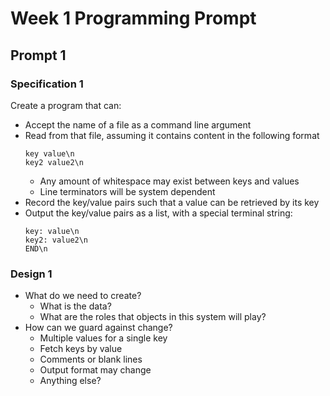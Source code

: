 # Week 1 Programming Prompt

## Prompt 1

### Specification 1
Create a program that can:
* Accept the name of a file as a command line argument
* Read from that file, assuming it contains content in the following format
  ```
  key value\n
  key2 value2\n
  ```
    * Any amount of whitespace may exist between keys and values
    * Line terminators will be system dependent
* Record the key/value pairs such that a value can be retrieved by its key
* Output the key/value pairs as a list, with a special terminal string:
  ```
  key: value\n
  key2: value2\n
  END\n
  ```

### Design 1
* What do we need to create?
    * What is the data? 
    * What are the roles that objects in this system will play?
* How can we guard against change?
    * Multiple values for a single key
    * Fetch keys by value
    * Comments or blank lines
    * Output format may change
    * Anything else?